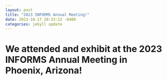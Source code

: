 ```yaml
---
layout: post
title: "2023 INFORMS Annual Meeting!"
date: 2023-10-17 20:33:22 -0400
categories: jekyll update
---
```


# We attended and exhibit at the 2023 INFORMS Annual Meeting in Phoenix, Arizona!
